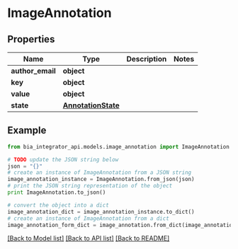 # ImageAnnotation


## Properties
Name | Type | Description | Notes
------------ | ------------- | ------------- | -------------
**author_email** | **object** |  | 
**key** | **object** |  | 
**value** | **object** |  | 
**state** | [**AnnotationState**](AnnotationState.md) |  | 

## Example

```python
from bia_integrator_api.models.image_annotation import ImageAnnotation

# TODO update the JSON string below
json = "{}"
# create an instance of ImageAnnotation from a JSON string
image_annotation_instance = ImageAnnotation.from_json(json)
# print the JSON string representation of the object
print ImageAnnotation.to_json()

# convert the object into a dict
image_annotation_dict = image_annotation_instance.to_dict()
# create an instance of ImageAnnotation from a dict
image_annotation_form_dict = image_annotation.from_dict(image_annotation_dict)
```
[[Back to Model list]](../README.md#documentation-for-models) [[Back to API list]](../README.md#documentation-for-api-endpoints) [[Back to README]](../README.md)


